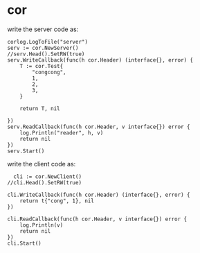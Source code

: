 # cor

write the server code as:

  	corlog.LogToFile("server")
	serv := cor.NewServer()
	//serv.Head().SetRW(true)
	serv.WriteCallback(func(h cor.Header) (interface{}, error) {
		T := cor.Test{
			"congcong",
			1,
			2,
			3,
		}

		return T, nil

	})
	serv.ReadCallback(func(h cor.Header, v interface{}) error {
		log.Println("reader", h, v)
		return nil
	})
	serv.Start()



write the client code as:

	  cli := cor.NewClient()
	//cli.Head().SetRW(true)

	cli.WriteCallback(func(h cor.Header) (interface{}, error) {
		return t{"cong", 1}, nil
	})

	cli.ReadCallback(func(h cor.Header, v interface{}) error {
		log.Println(v)
		return nil
	})
	cli.Start()

